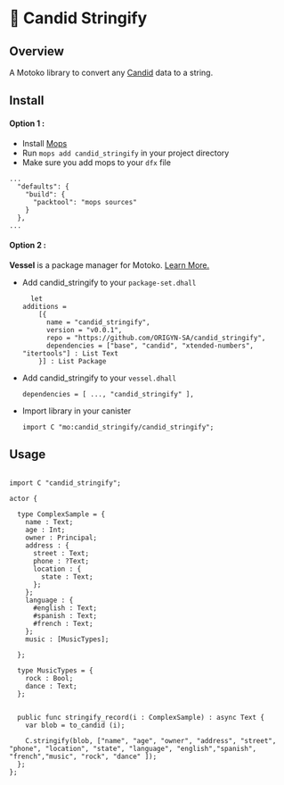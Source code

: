 # 🚀 Candid Stringify


## Overview
A Motoko library to convert any [Candid](https://github.com/dfinity/candid) data to a string.

## Install

#### Option 1 :

* Install [Mops](https://j4mwm-bqaaa-aaaam-qajbq-cai.ic0.app/#/docs/install)
* Run `mops add candid_stringify` in your project directory
* Make sure you add mops to your `dfx` file
```
...
  "defaults": {
    "build": {
      "packtool": "mops sources"
    }
  },
...
```

#### Option 2 :

**Vessel** is a package manager for Motoko. [Learn More.](https://github.com/dfinity/vessel#getting-started)

* Add candid_stringify to your `package-set.dhall`
  
  ```
    let
  additions =
      [{ 
        name = "candid_stringify", 
        version = "v0.0.1", 
        repo = "https://github.com/ORIGYN-SA/candid_stringify", 
        dependencies = ["base", "candid", "xtended-numbers", "itertools"] : List Text
      }] : List Package
  ```
* Add candid_stringify to your `vessel.dhall`
  
  ```
  dependencies = [ ..., "candid_stringify" ],
  ```
* Import library in your canister
  
  ```
  import C "mo:candid_stringify/candid_stringify";
  ```

## Usage

```

import C "candid_stringify";

actor {
    
  type ComplexSample = {
    name : Text;
    age : Int;
    owner : Principal;
    address : {
      street : Text;
      phone : ?Text;
      location : {
        state : Text; 
      };
    };
    language : {
      #english : Text;
      #spanish : Text;
      #french : Text;
    };
    music : [MusicTypes];

  };

  type MusicTypes = {
    rock : Bool;
    dance : Text;
  };
    

  public func stringify_record(i : ComplexSample) : async Text {
    var blob = to_candid (i);

    C.stringify(blob, ["name", "age", "owner", "address", "street", "phone", "location", "state", "language", "english","spanish", "french","music", "rock", "dance" ]);
  };
};
```
